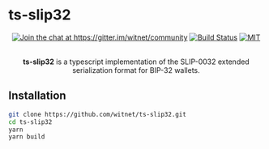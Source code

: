 <h1>ts-slip32</h1>

<div align="center">
    <a href="https://gitter.im/witnet/community?utm_source=badge&utm_medium=badge&utm_campaign=pr-badge&utm_content=badge"><img src="https://badges.gitter.im/witnet/community.svg" alt="Join the chat at https://gitter.im/witnet/community"/></a>
    <a href="https://travis-ci.org/witnet/ts-slip32"><img src="https://travis-ci.org/witnet/ts-slip32.svg?branch=master" alt="Build Status" /></a>
    <a href="https://github.com/witnet/ts-slip32/blob/master/LICENSE"><img src="https://img.shields.io/github/license/witnet/ts-slip32.svg" alt="MIT" /></a>
    <br /><br />
    <p><strong>ts-slip32</strong> is a typescript implementation of the SLIP-0032 extended serialization format for BIP-32 wallets.</p>
</div>

<h2>Installation</h2>

```bash
git clone https://github.com/witnet/ts-slip32.git
cd ts-slip32
yarn
yarn build
```